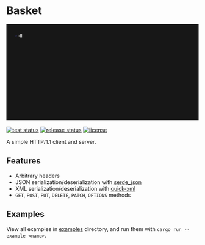 # Basket

[![cli animation](docs/cli.gif)](docs/cli.tape)

[![test status](https://github.com/matteopolak/basket/actions/workflows/ci.yml/badge.svg)](.github/workflows/ci.yml)
[![release status](https://github.com/matteopolak/basket/actions/workflows/release.yml/badge.svg)](.github/workflows/release.yml)
[![license](https://img.shields.io/github/license/matteopolak/basket.svg)](LICENSE)

A simple HTTP/1.1 client and server.

## Features

- Arbitrary headers
- JSON serialization/deserialization with [serde_json](https://github.com/serde-rs/json)
- XML serialization/deserialization with [quick-xml](https://github.com/tafia/quick-xml)
- `GET`, `POST`, `PUT`, `DELETE`, `PATCH`, `OPTIONS` methods

## Examples

View all examples in [examples](examples) directory, and run them with `cargo run --example <name>`.
